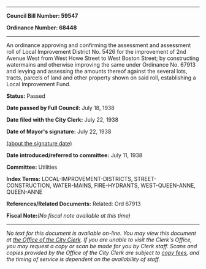 

********

**Council Bill Number: 59547**
   
**Ordinance Number: 68448**
********

 An ordinance approving and confirming the assessment and assessment roll of Local Improvement District No. 5426 for the improvement of 2nd Avenue West from West Howe Street to West Boston Street; by constructing watermains and otherwise improving the same under Ordinance No. 67913 and levying and assessing the amounts thereof against the several lots, tracts, parcels of land and other property shown on said roll, establishing a Local Improvement Fund.

**Status:** Passed
   
**Date passed by Full Council:** July 18, 1938
   
**Date filed with the City Clerk:** July 22, 1938
   
**Date of Mayor's signature:** July 22, 1938
   
[(about the signature date)](/~public/approvaldate.htm)
   
   
   
**Date introduced/referred to committee:** July 11, 1938
   
**Committee:** Utilities
   
   
**Index Terms:** LOCAL-IMPROVEMENT-DISTRICTS, STREET-CONSTRUCTION, WATER-MAINS, FIRE-HYDRANTS, WEST-QUEEN-ANNE, QUEEN-ANNE

**References/Related Documents:** Related: Ord 67913

**Fiscal Note:**_(No fiscal note available at this time)_
********

_No text for this document is available on-line. You may view this document at [the Office of the City Clerk](http://www.seattle.gov/leg/clerk/contactUs.htm). If you are unable to visit the Clerk's Office, you may request a copy or scan be made for you by Clerk staff. Scans and copies provided by the Office of the City Clerk are subject to [copy fees](http://clerk.seattle.gov/~public/clerkfees.htm), and the timing of service is dependent on the availability of staff._

